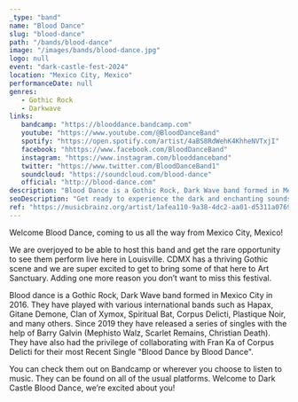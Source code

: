 ```yaml
---
_type: "band"
name: "Blood Dance"
slug: "blood-dance"
path: "/bands/blood-dance"
image: "/images/bands/blood-dance.jpg"
logo: null
event: "dark-castle-fest-2024"
location: "Mexico City, Mexico"
performanceDate: null
genres:
   - Gothic Rock
   - Darkwave
links:
   bandcamp: "https://blooddance.bandcamp.com"
   youtube: "https://www.youtube.com/@BloodDanceBand"
   spotify: "https://open.spotify.com/artist/4aBS8RdWehK4KhheNVTxjI"
   facebook: "hhttps://www.facebook.com/BloodDanceBand"
   instagram: "https://www.instagram.com/blooddanceband"
   twitter: "https://www.twitter.com/BloodDanceBand1"
   soundcloud: "https://soundcloud.com/blood-dance"
   official: "http://blood-dance.com"
description: "Blood Dance is a Gothic Rock, Dark Wave band formed in Mexico City in 2016."
seoDescription: "Get ready to experience the dark and enchanting sounds of Blood Dance at Dark Castle Fest 2024, all the way from Mexico City, Mexico! We're thrilled to host this Gothic Rock and Dark Wave sensation, offering you a rare opportunity to witness their live performance in Louisville. Hailing from the thriving Gothic scene of CDMX, Blood Dance brings a unique flavor to Art Sanctuary, adding another compelling reason not to miss this festival."
ref: "https://musicbrainz.org/artist/1afea110-9a38-4dc2-aa01-d5311a0769f1"
---
```


Welcome Blood Dance, coming to us all the way from Mexico City, Mexico!

We are overjoyed to be able to host this band and get the rare opportunity to see them perform live here in Louisville. CDMX has a thriving Gothic scene and we are super excited to get to bring some of that here to Art Sanctuary. Adding one more reason you don’t want to miss this festival.

Blood dance is a Gothic Rock, Dark Wave band formed in Mexico City in 2016.
They have played with various international bands such as Hapax, Gitane Demone, Clan of Xymox, Spiritual Bat, Corpus Delicti, Plastique Noir, and many others.
Since 2019 they have released a series of singles with the help of Barry Galvin (Mephisto Walz, Scarlet Remains, Christian Death).
They have also had the privilege of collaborating with Fran Ka of Corpus Delicti for their most Recent Single "Blood Dance by Blood Dance".

You can check them out on Bandcamp or wherever you choose to listen to music. They can be found on all of the usual platforms.
Welcome to Dark Castle Blood Dance, we’re excited about you!
